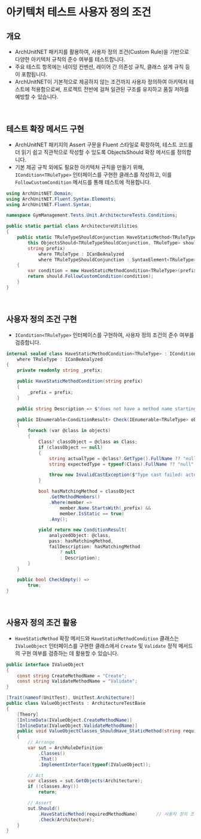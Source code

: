 # 아키텍처 테스트 사용자 정의 조건

## 개요
- ArchUnitNET 패키지를 활용하여, 사용자 정의 조건(Custom Rule)을 기반으로 다양한 아키텍처 규칙의 준수 여부를 테스트합니다.
- 주요 테스트 항목에는 네이밍 컨벤션, 레이어 간 의존성 규칙, 클래스 설계 규칙 등이 포함됩니다.
- ArchUnitNET이 기본적으로 제공하지 않는 조건까지 사용자 정의하여 아키텍처 테스트에 적용함으로써, 프로젝트 전반에 걸쳐 일관된 구조를 유지하고 품질 저하를 예방할 수 있습니다.

<br/>

## 테스트 확장 메서드 구현
- ArchUnitNET 패키지의 Assert 구문을 Fluent 스타일로 확장하여, 테스트 코드를 더 읽기 쉽고 직관적으로 작성할 수 있도록 ObjectsShould 확장 메서드를 정의합니다.
- 기본 제공 규칙 외에도 필요한 아키텍처 규칙을 만들기 위해, `ICondition<TRuleType>` 인터페이스를 구현한 클래스를 작성하고, 이를 `FollowCustomCondition` 메서드를 통해 테스트에 적용합니다.

```cs
using ArchUnitNET.Domain;
using ArchUnitNET.Fluent.Syntax.Elements;
using ArchUnitNET.Fluent.Syntax;

namespace GymManagement.Tests.Unit.ArchitectureTests.Conditions;

public static partial class ArchitectureUtilities
{
    public static TRuleTypeShouldConjunction HaveStaticMethod<TRuleTypeShouldConjunction, TRuleType>(
        this ObjectsShould<TRuleTypeShouldConjunction, TRuleType> should,
        string prefix)
            where TRuleType : ICanBeAnalyzed
            where TRuleTypeShouldConjunction : SyntaxElement<TRuleType>
    {
        var condition = new HaveStaticMethodCondition<TRuleType>(prefix);
        return should.FollowCustomCondition(condition);
    }
}
```

<br/>

## 사용자 정의 조건 구현
- `ICondition<TRuleType>` 인터페이스를 구현하여, 사용자 정의 조건의 준수 여부를 검증합니다.

```cs
internal sealed class HaveStaticMethodCondition<TRuleType> : ICondition<TRuleType>
    where TRuleType : ICanBeAnalyzed
{
    private readonly string _prefix;

    public HaveStaticMethodCondition(string prefix)
    {
        _prefix = prefix;
    }

    public string Description => $"does not have a method name starting with {_prefix}";

    public IEnumerable<ConditionResult> Check(IEnumerable<TRuleType> objects, Architecture architecture)
    {
        foreach (var @class in objects)
        {
            Class? classObject = @class as Class;
            if (classObject == null)
            {
                string actualType = @class?.GetType().FullName ?? "null";
                string expectedType = typeof(Class).FullName ?? "null";

                throw new InvalidCastException($"Type cast failed: actual type is '{actualType}', expected type was '{expectedType}'.");
            }

            bool hasMatchingMethod = classObject
                .GetMethodMembers()
                .Where(member =>
                    member.Name.StartsWith(_prefix) &&
                    member.IsStatic == true)
                .Any();

            yield return new ConditionResult(
                analyzedObject: @class,
                pass: hasMatchingMethod,
                failDescription: hasMatchingMethod
                    ? null
                    : Description);
        }
    }

    public bool CheckEmpty() =>
        true;
}
```

<br/>

## 사용자 정의 조건 활용
- `HaveStaticMethod` 확장 메서드와 `HaveStaticMethodCondition` 클래스는 `IValueObject` 인터페이스를 구현한 클래스에서 `Create` 및 `Validate` 정적 메서드의 구현 여부를 검증하는 데 활용할 수 있습니다.

```cs
public interface IValueObject
{
    const string CreateMethodName = "Create";
    const string ValidateMethodName = "Validate";
}
```

```cs
[Trait(nameof(UnitTest), UnitTest.Architecture)]
public class ValueObjectTests : ArchitectureTestBase
{
    [Theory]
    [InlineData(IValueObject.CreateMethodName)]
    [InlineData(IValueObject.ValidateMethodName)]
    public void ValueObjectClasses_ShouldHave_StaticMethod(string requiredMethodName)
    {
        // Arrange
        var sut = ArchRuleDefinition
            .Classes()
            .That()
            .ImplementInterface(typeof(IValueObject));

        // Act
        var classes = sut.GetObjects(Architecture);
        if (!classes.Any())
            return;

        // Assert
        sut.Should()
            .HaveStaticMethod(requiredMethodName)       // 사용자 정의 조건건
            .Check(Architecture);
    }
}
```